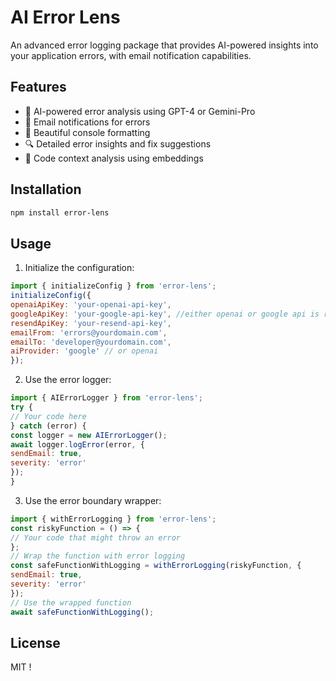 # AI Error Lens

An advanced error logging package that provides AI-powered insights into your application errors, with email notification capabilities.

## Features

- 🤖 AI-powered error analysis using GPT-4 or Gemini-Pro
- 📧 Email notifications for errors
- 🎨 Beautiful console formatting
- 🔍 Detailed error insights and fix suggestions
- 🧩 Code context analysis using embeddings

## Installation

```bash
npm install error-lens
```

## Usage

1. Initialize the configuration:

```javascript
import { initializeConfig } from 'error-lens';
initializeConfig({
openaiApiKey: 'your-openai-api-key',
googleApiKey: 'your-google-api-key', //either openai or google api is required.
resendApiKey: 'your-resend-api-key',
emailFrom: 'errors@yourdomain.com',
emailTo: 'developer@yourdomain.com',
aiProvider: 'google' // or openai
});
```

2. Use the error logger:

```javascript
import { AIErrorLogger } from 'error-lens';
try {
// Your code here
} catch (error) {
const logger = new AIErrorLogger();
await logger.logError(error, {
sendEmail: true,
severity: 'error'
});
}
```

3. Use the error boundary wrapper:

```javascript
import { withErrorLogging } from 'error-lens';
const riskyFunction = () => {
// Your code that might throw an error
};
// Wrap the function with error logging
const safeFunctionWithLogging = withErrorLogging(riskyFunction, {
sendEmail: true,
severity: 'error'
});
// Use the wrapped function
await safeFunctionWithLogging();
```

## License

MIT !